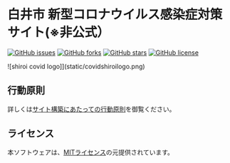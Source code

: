 # 白井市 新型コロナウイルス感染症対策サイト(※非公式）

[![GitHub issues](https://img.shields.io/github/issues/momorito/covid19shiroi)](https://github.com/momorito/covid19shiroi/issues)
[![GitHub forks](https://img.shields.io/github/forks/momorito/covid19shiroi)](https://github.com/momorito/covid19shiroi/network)
[![GitHub stars](https://img.shields.io/github/stars/momorito/covid19shiroi)](https://github.com/momorito/covid19shiroi/stargazers)
[![GitHub license](https://img.shields.io/github/license/momorito/covid19shiroi)](https://github.com/momorito/covid19shiroi/blob/development/LICENSE.txt)

![shiroi covid logo]](static/covidshiroilogo.png)


## 行動原則
詳しくは[サイト構築にあたっての行動原則](./CODE_OF_CONDUCT.md)を御覧ください。

## ライセンス
本ソフトウェアは、[MITライセンス](./LICENSE.txt)の元提供されています。

